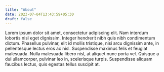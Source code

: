 ```yaml
---
title: "About"
date: 2023-07-04T13:43:59+05:30
draft: false
---
```


Lorem ipsum dolor sit amet, consectetur adipiscing elit. Nam interdum lobortis nisl eget dignissim. Integer hendrerit nibh quis nibh condimentum dictum. Phasellus pulvinar, elit id mollis tristique, nisi arcu dignissim ante, in pellentesque lectus eros ac nisl. Suspendisse maximus felis et feugiat malesuada. Nulla malesuada libero nisl, at aliquet nunc porta vel. Quisque a dui ullamcorper, pulvinar leo in, scelerisque turpis. Suspendisse aliquam faucibus lectus, quis egestas tellus suscipit at.